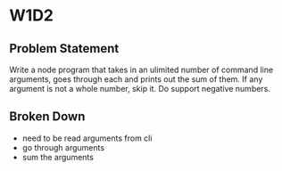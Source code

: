 # W1D2

## Problem Statement

Write a node program that takes in an ulimited number of command line arguments, goes through each and prints out the sum of them. If any argument is not a whole number, skip it. Do support negative numbers.

## Broken Down

- need to be read arguments from cli
- go through arguments
- sum the arguments